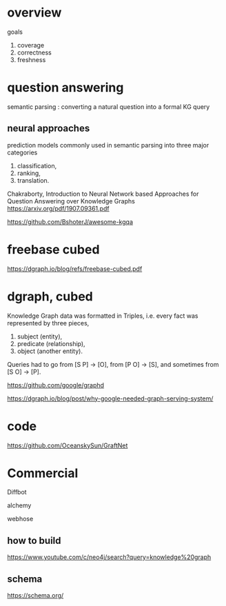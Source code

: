 
# overview

goals
1. coverage
2. correctness
3. freshness

# question answering

semantic parsing : converting a natural question into a formal KG query 

## neural approaches

prediction models commonly used in semantic parsing into three major categories
1. classification, 
2. ranking, 
3. translation.

Chakraborty, Introduction to Neural Network based Approaches for Question Answering over Knowledge Graphs
https://arxiv.org/pdf/1907.09361.pdf

https://github.com/BshoterJ/awesome-kgqa

# freebase cubed

https://dgraph.io/blog/refs/freebase-cubed.pdf

# dgraph, cubed

Knowledge Graph data was formatted in Triples, i.e. every fact was represented by three pieces, 
1. subject (entity), 
2. predicate (relationship), 
3. object (another entity). 

Queries had to go from [S P] → [O], from [P O] → [S], and sometimes from [S O] → [P].

https://github.com/google/graphd

https://dgraph.io/blog/post/why-google-needed-graph-serving-system/

# code

https://github.com/OceanskySun/GraftNet

# Commercial

Diffbot

alchemy
    
webhose


## how to build

https://www.youtube.com/c/neo4j/search?query=knowledge%20graph

## schema

https://schema.org/

